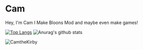 # Cam
Hey, I'm Cam I Make Bloons Mod and maybe even make games!

[![Top Langs](https://github-readme-stats.vercel.app/api/top-langs/?username=CamtheKirby)](https://github.com/CamtheKirby/github-readme-stats)
![Anurag's github stats](https://github-readme-stats.vercel.app/api?username=CamtheKirby)

<p align="left"> <img src="https://komarev.com/ghpvc/?username=CamtheKirby&label=Profile%20views&color=0e75b6&style=flat" alt="CamtheKirby" /> </p>

